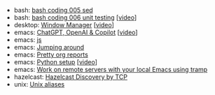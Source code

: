 - bash: [bash coding 005 sed](bash-coding-005-sed)
- bash: [bash coding 006 unit testing](bash-coding-006-unit-testing) [[video](https://youtu.be/XsdHnQ9OruQ)]
- desktop: [Window Manager](desktop-window-maker) [[video](https://www.youtube.com/watch?v=nS9W-wlJHPA)]
- emacs: [ChatGPT, OpenAI &amp; Copilot](emacs-openai-and-chatgpt) [[video](https://www.youtube.com/watch?v=H8jvhz0CGzU)]
- emacs: [js](emacs-js-setup)
- emacs: [Jumping around](emacs-jump-around)
- emacs: [Pretty org reports](emacs-pretty-org-reports)
- emacs: [Python setup](emacs-python-setup) [[video](https://www.youtube.com/watch?v=JmmTUIahB1U)]
- emacs: [Work on remote servers with your local Emacs using tramp](emacs-tramp)
- hazelcast: [Hazelcast Discovery by TCP](hazelcast-discovery-by-tcp)
- unix: [Unix aliases](unix-aliases)
